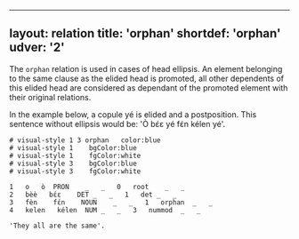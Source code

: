 
---
layout: relation
title: 'orphan'
shortdef: 'orphan'
udver: '2'
---

The `orphan` relation is used in cases of head ellipsis. An element belonging to the same clause as the elided head is promoted, all other dependents of this elided head are considered as dependant of the promoted element with their original relations. 

In the example below, a copule yé is elided and a postposition. This sentence without ellipsis would be: 'Ò bɛ́ɛ yé fɛ́n kélen yé'.

~~~ conllu
# visual-style 1 3 orphan	color:blue
# visual-style 1	bgColor:blue
# visual-style 1	fgColor:white
# visual-style 3	bgColor:blue
# visual-style 3	fgColor:white

1	o	ò	PRON	_	_	0	root	_	_
2	bèè	bɛ́ɛ	DET	_	_	1	det	_	_
3	fèn	fɛ́n	NOUN	_	_	1	orphan	_	_
4	kelen	kélen	NUM	_	_	3	nummod	_	_

'They all are the same'.
~~~ 

